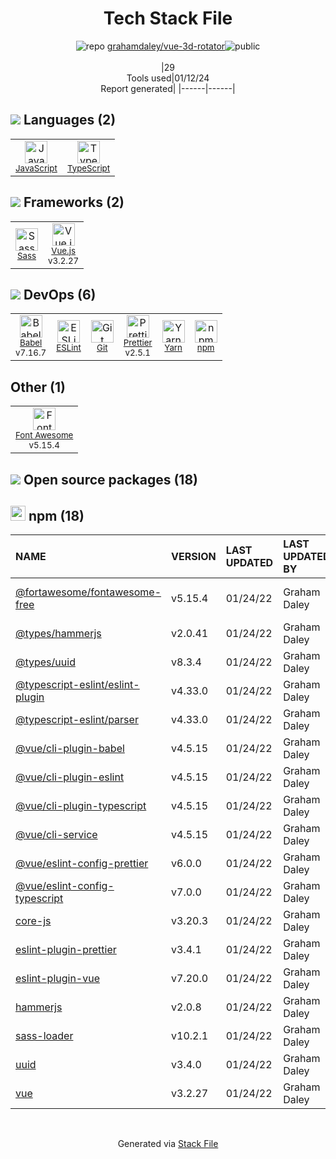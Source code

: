 <!--
&lt;--- Readme.md Snippet without images Start ---&gt;
## Tech Stack
grahamdaley/vue-3d-rotator is built on the following main stack:

- [Sass](http://sass-lang.com/) – CSS Pre-processors / Extensions
- [JavaScript](https://developer.mozilla.org/en-US/docs/Web/JavaScript) – Languages
- [TypeScript](http://www.typescriptlang.org) – Languages
- [Babel](http://babeljs.io/) – JavaScript Compilers
- [Font Awesome](https://fontawesome.com/) – Fonts
- [ESLint](http://eslint.org/) – Code Review
- [Vue.js](http://vuejs.org/) – Javascript UI Libraries
- [Yarn](https://yarnpkg.com/) – Front End Package Manager
- [Prettier](https://prettier.io/) – Code Review

Full tech stack [here](/techstack.md)

&lt;--- Readme.md Snippet without images End ---&gt;

&lt;--- Readme.md Snippet with images Start ---&gt;
## Tech Stack
grahamdaley/vue-3d-rotator is built on the following main stack:

- <img width='25' height='25' src='https://img.stackshare.io/service/1171/jCR2zNJV.png' alt='Sass'/> [Sass](http://sass-lang.com/) – CSS Pre-processors / Extensions
- <img width='25' height='25' src='https://img.stackshare.io/service/1209/javascript.jpeg' alt='JavaScript'/> [JavaScript](https://developer.mozilla.org/en-US/docs/Web/JavaScript) – Languages
- <img width='25' height='25' src='https://img.stackshare.io/service/1612/bynNY5dJ.jpg' alt='TypeScript'/> [TypeScript](http://www.typescriptlang.org) – Languages
- <img width='25' height='25' src='https://img.stackshare.io/service/2739/-1wfGjNw.png' alt='Babel'/> [Babel](http://babeljs.io/) – JavaScript Compilers
- <img width='25' height='25' src='https://img.stackshare.io/service/3244/1_Mr1Fy00XjPGNf1Kkp_hWtw_2x.png' alt='Font Awesome'/> [Font Awesome](https://fontawesome.com/) – Fonts
- <img width='25' height='25' src='https://img.stackshare.io/service/3337/Q4L7Jncy.jpg' alt='ESLint'/> [ESLint](http://eslint.org/) – Code Review
- <img width='25' height='25' src='https://img.stackshare.io/service/3837/paeckCWC.png' alt='Vue.js'/> [Vue.js](http://vuejs.org/) – Javascript UI Libraries
- <img width='25' height='25' src='https://img.stackshare.io/service/5848/44mC-kJ3.jpg' alt='Yarn'/> [Yarn](https://yarnpkg.com/) – Front End Package Manager
- <img width='25' height='25' src='https://img.stackshare.io/service/7035/default_66f265943abed56bcdbfca1c866a4261b1fbb063.jpg' alt='Prettier'/> [Prettier](https://prettier.io/) – Code Review

Full tech stack [here](/techstack.md)

&lt;--- Readme.md Snippet with images End ---&gt;
-->
<div align="center">

# Tech Stack File
![](https://img.stackshare.io/repo.svg "repo") [grahamdaley/vue-3d-rotator](https://github.com/grahamdaley/vue-3d-rotator)![](https://img.stackshare.io/public_badge.svg "public")
<br/><br/>
|29<br/>Tools used|01/12/24 <br/>Report generated|
|------|------|
</div>

## <img src='https://img.stackshare.io/languages.svg'/> Languages (2)
<table><tr>
  <td align='center'>
  <img width='36' height='36' src='https://img.stackshare.io/service/1209/javascript.jpeg' alt='JavaScript'>
  <br>
  <sub><a href="https://developer.mozilla.org/en-US/docs/Web/JavaScript">JavaScript</a></sub>
  <br>
  <sub></sub>
</td>

<td align='center'>
  <img width='36' height='36' src='https://img.stackshare.io/service/1612/bynNY5dJ.jpg' alt='TypeScript'>
  <br>
  <sub><a href="http://www.typescriptlang.org">TypeScript</a></sub>
  <br>
  <sub></sub>
</td>

</tr>
</table>

## <img src='https://img.stackshare.io/frameworks.svg'/> Frameworks (2)
<table><tr>
  <td align='center'>
  <img width='36' height='36' src='https://img.stackshare.io/service/1171/jCR2zNJV.png' alt='Sass'>
  <br>
  <sub><a href="http://sass-lang.com/">Sass</a></sub>
  <br>
  <sub></sub>
</td>

<td align='center'>
  <img width='36' height='36' src='https://img.stackshare.io/service/3837/paeckCWC.png' alt='Vue.js'>
  <br>
  <sub><a href="http://vuejs.org/">Vue.js</a></sub>
  <br>
  <sub>v3.2.27</sub>
</td>

</tr>
</table>

## <img src='https://img.stackshare.io/devops.svg'/> DevOps (6)
<table><tr>
  <td align='center'>
  <img width='36' height='36' src='https://img.stackshare.io/service/2739/-1wfGjNw.png' alt='Babel'>
  <br>
  <sub><a href="http://babeljs.io/">Babel</a></sub>
  <br>
  <sub>v7.16.7</sub>
</td>

<td align='center'>
  <img width='36' height='36' src='https://img.stackshare.io/service/3337/Q4L7Jncy.jpg' alt='ESLint'>
  <br>
  <sub><a href="http://eslint.org/">ESLint</a></sub>
  <br>
  <sub></sub>
</td>

<td align='center'>
  <img width='36' height='36' src='https://img.stackshare.io/service/1046/git.png' alt='Git'>
  <br>
  <sub><a href="http://git-scm.com/">Git</a></sub>
  <br>
  <sub></sub>
</td>

<td align='center'>
  <img width='36' height='36' src='https://img.stackshare.io/service/7035/default_66f265943abed56bcdbfca1c866a4261b1fbb063.jpg' alt='Prettier'>
  <br>
  <sub><a href="https://prettier.io/">Prettier</a></sub>
  <br>
  <sub>v2.5.1</sub>
</td>

<td align='center'>
  <img width='36' height='36' src='https://img.stackshare.io/service/5848/44mC-kJ3.jpg' alt='Yarn'>
  <br>
  <sub><a href="https://yarnpkg.com/">Yarn</a></sub>
  <br>
  <sub></sub>
</td>

<td align='center'>
  <img width='36' height='36' src='https://img.stackshare.io/service/1120/lejvzrnlpb308aftn31u.png' alt='npm'>
  <br>
  <sub><a href="https://www.npmjs.com/">npm</a></sub>
  <br>
  <sub></sub>
</td>

</tr>
</table>

## Other (1)
<table><tr>
  <td align='center'>
  <img width='36' height='36' src='https://img.stackshare.io/service/3244/1_Mr1Fy00XjPGNf1Kkp_hWtw_2x.png' alt='Font Awesome'>
  <br>
  <sub><a href="https://fontawesome.com/">Font Awesome</a></sub>
  <br>
  <sub>v5.15.4</sub>
</td>

</tr>
</table>


## <img src='https://img.stackshare.io/group.svg' /> Open source packages (18)</h2>

## <img width='24' height='24' src='https://img.stackshare.io/service/1120/lejvzrnlpb308aftn31u.png'/> npm (18)

|NAME|VERSION|LAST UPDATED|LAST UPDATED BY|LICENSE|VULNERABILITIES|
|:------|:------|:------|:------|:------|:------|
|[@fortawesome/fontawesome-free](https://www.npmjs.com/@fortawesome/fontawesome-free)|v5.15.4|01/24/22|Graham Daley |CC-BY-4.0,OFL-1.1,MIT|N/A|
|[@types/hammerjs](https://www.npmjs.com/@types/hammerjs)|v2.0.41|01/24/22|Graham Daley |MIT|N/A|
|[@types/uuid](https://www.npmjs.com/@types/uuid)|v8.3.4|01/24/22|Graham Daley |MIT|N/A|
|[@typescript-eslint/eslint-plugin](https://www.npmjs.com/@typescript-eslint/eslint-plugin)|v4.33.0|01/24/22|Graham Daley |MIT|N/A|
|[@typescript-eslint/parser](https://www.npmjs.com/@typescript-eslint/parser)|v4.33.0|01/24/22|Graham Daley |BSD-2-Clause|N/A|
|[@vue/cli-plugin-babel](https://www.npmjs.com/@vue/cli-plugin-babel)|v4.5.15|01/24/22|Graham Daley |MIT|N/A|
|[@vue/cli-plugin-eslint](https://www.npmjs.com/@vue/cli-plugin-eslint)|v4.5.15|01/24/22|Graham Daley |MIT|N/A|
|[@vue/cli-plugin-typescript](https://www.npmjs.com/@vue/cli-plugin-typescript)|v4.5.15|01/24/22|Graham Daley |MIT|N/A|
|[@vue/cli-service](https://www.npmjs.com/@vue/cli-service)|v4.5.15|01/24/22|Graham Daley |MIT|N/A|
|[@vue/eslint-config-prettier](https://www.npmjs.com/@vue/eslint-config-prettier)|v6.0.0|01/24/22|Graham Daley |MIT|N/A|
|[@vue/eslint-config-typescript](https://www.npmjs.com/@vue/eslint-config-typescript)|v7.0.0|01/24/22|Graham Daley |MIT|N/A|
|[core-js](https://www.npmjs.com/core-js)|v3.20.3|01/24/22|Graham Daley |MIT|N/A|
|[eslint-plugin-prettier](https://www.npmjs.com/eslint-plugin-prettier)|v3.4.1|01/24/22|Graham Daley |MIT|N/A|
|[eslint-plugin-vue](https://www.npmjs.com/eslint-plugin-vue)|v7.20.0|01/24/22|Graham Daley |MIT|N/A|
|[hammerjs](https://www.npmjs.com/hammerjs)|v2.0.8|01/24/22|Graham Daley |MIT|N/A|
|[sass-loader](https://www.npmjs.com/sass-loader)|v10.2.1|01/24/22|Graham Daley |MIT|N/A|
|[uuid](https://www.npmjs.com/uuid)|v3.4.0|01/24/22|Graham Daley |MIT|N/A|
|[vue](https://www.npmjs.com/vue)|v3.2.27|01/24/22|Graham Daley |MIT|N/A|

<br/>
<div align='center'>

Generated via [Stack File](https://github.com/marketplace/stack-file)
